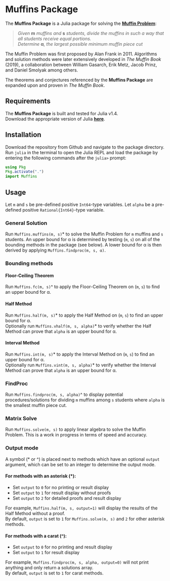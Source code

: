 # Muffins Package
The **Muffins Package** is a Julia package for solving the **[Muffin Problem](https://www.cs.umd.edu/users/gasarch/MUFFINS/muffins.html)**:
> *Given* __m__ *muffins and* __s__ *students, divide the muffins in such a way that all students receive equal portions.  
> Determine* __α__*, the largest possible minimum muffin piece cut*

The Muffin Problem was first proposed by Alan Frank in 2011. Algorithms and solution methods were later extensively developed in *The Muffin Book* (2019), a collaboration between William Gasarch, Erik Metz, Jacob Prinz, and Daniel Smolyak among others.

The theorems and conjectures referenced by the **Muffins Package** are expanded upon and proven in *The Muffin Book*.

## Requirements
The **Muffins Package** is built and tested for Julia v1.4.  
Download the appropriate version of Julia **[here](https://julialang.org/downloads/)**.

## Installation
<!--- Installation instructions subject to change - will soon incorporate Pkg.add() -->
Download the repository from Github and navigate to the package directory.  
Run `julia` in the terminal to open the Julia REPL and load the package by entering the following commands after the `julia>` prompt:

```julia
using Pkg
Pkg.activate(".")
import Muffins
```

## Usage
Let `m` and `s` be pre-defined positive `Int64`-type variables. Let `alpha` be a pre-defined positive `Rational{Int64}`-type variable.

### General Solution
Run `Muffins.muffins(m, s)`* to solve the Muffin Problem for `m` muffins and `s` students. An upper bound for α is determined by testing (`m`, `s`) on all of the bounding methods in the package (see below). A lower bound for α is then derived by applying `Muffins.findproc(m, s, α)`.

### Bounding methods
#### Floor-Ceiling Theorem
Run `Muffins.fc(m, s)`^ to apply the Floor-Ceiling Theorem on (`m`, `s`) to find an upper bound for α.

#### Half Method
Run `Muffins.half(m, s)`* to apply the Half Method on (`m`, `s`) to find an upper bound for α.  
Optionally run `Muffins.vhalf(m, s, alpha)`* to verify whether the Half Method can prove that `alpha` is an upper bound for α.

#### Interval Method
Run `Muffins.int(m, s)`* to apply the Interval Method on (`m`, `s`) to find an upper bound for α.  
Optionally run `Muffins.vint(m, s, alpha)`* to verify whether the Interval Method can prove that `alpha` is an upper bound for α.

<!--- More method documentation to come -->

### FindProc
Run `Muffins.findproc(m, s, alpha)`^ to display potential procedures/solutions for dividing `m` muffins among `s` students where `alpha` is the smallest muffin piece cut.

### Matrix Solve
Run `Muffins.solve(m, s)` to apply linear algebra to solve the Muffin Problem. This is a work in progress in terms of speed and accuracy.

### Output mode
A symbol (* or ^) is placed next to methods which have an optional `output` argument, which can be set to an integer to determine the output mode.  

#### For methods with an asterisk (*):  
+ Set `output` to `0` for no printing or result display
+ Set `output` to `1` for result display without proofs
+ Set `output` to `2` for detailed proofs and result display  

For example, `Muffins.half(m, s, output=1)` will display the results of the Half Method without a proof.  
By default, `output` is set to `1` for `Muffins.solve(m, s)` and `2` for other asterisk methods.

#### For methods with a carat (^):
+ Set `output` to `0` for no printing and result display
+ Set `output` to `1` for result display

For example, `Muffins.findproc(m, s, alpha, output=0)` will not print anything and only return a solutions array.  
By default, `output` is set to `1` for carat methods.

